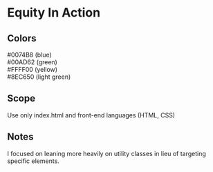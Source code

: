 # Equity In Action

## Colors
#0074B8 (blue) \
#00AD62 (green) \
#FFFF00 (yellow) \
#8EC650 (light green)

## Scope
Use only index.html and front-end languages (HTML, CSS)

## Notes
I focused on leaning more heavily on utility classes in lieu of targeting specific elements.
